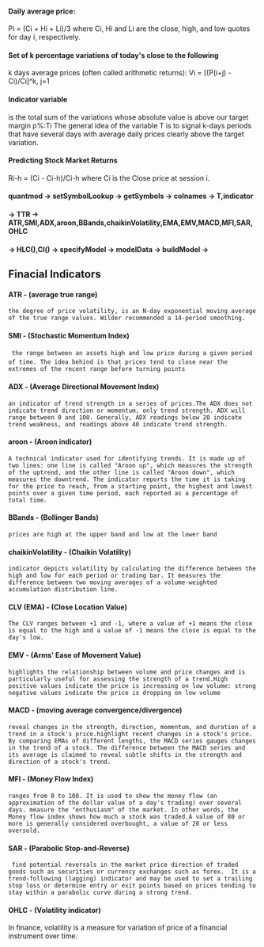 #### Daily average price:
Pi = (Ci + Hi + Li)/3
where Ci, Hi and Li are the close, high, and low quotes for day i, respectively.

#### Set of k percentage variations of today's close to the following
k days average prices (often called arithmetic returns):
Vi = [(P(i+j) - Ci)/Ci]^k, j=1

#### Indicator variable 
is the total sum of the variations whose absolute value is above our target margin p%:Ti
The general idea of the variable T is to signal k-days periods that have
several days with average daily prices clearly above the target variation.

#### Predicting Stock Market Returns
Ri-h = (Ci - Ci-h)/Ci-h
where Ci is the Close price at session i.

#### quantmod -> setSymbolLookup -> getSymbols -> colnames -> T,indicator
#### -> TTR -> ATR,SMI,ADX,aroon,BBands,chaikinVolatility,EMA,EMV,MACD,MFI,SAR,OHLC
#### -> HLC(),Cl() -> specifyModel -> modelData -> buildModel ->

## Finacial Indicators
#### ATR - (average true range)
    the degree of price volatility, is an N-day exponential moving average of the true range values. Wilder recommended a 14-period smoothing.

#### SMI - (Stochastic Momentum Index)
	 the range between an assets high and low price during a given period of time. The idea behind is that prices tend to close near the extremes of the recent range before turning points

#### ADX - (Average Directional Movement Index)
	an indicator of trend strength in a series of prices.The ADX does not indicate trend direction or momentum, only trend strength. ADX will range between 0 and 100. Generally, ADX readings below 20 indicate trend weakness, and readings above 40 indicate trend strength.

#### aroon - (Aroon indicator)
	A technical indicator used for identifying trends. It is made up of two lines: one line is called "Aroon up", which measures the strength of the uptrend, and the other line is called "Aroon down", which measures the downtrend. The indicator reports the time it is taking for the price to reach, from a starting point, the highest and lowest points over a given time period, each reported as a percentage of total time.

#### BBands - (Bollinger Bands)
	prices are high at the upper band and low at the lower band

#### chaikinVolatility - (Chaikin Volatility)
	indicator depicts volatility by calculating the difference between the high and low for each period or trading bar. It measures the difference between two moving averages of a volume-weighted accumulation distribution line.

#### CLV (EMA) - (Close Location Value)
	The CLV ranges between +1 and -1, where a value of +1 means the close is equal to the high and a value of -1 means the close is equal to the day's low.

#### EMV - (Arms' Ease of Movement Value)
	highlights the relationship between volume and price changes and is particularly useful for assessing the strength of a trend.High positive values indicate the price is increasing on low volume: strong negative values indicate the price is dropping on low volume

#### MACD - (moving average convergence/divergence)
	reveal changes in the strength, direction, momentum, and duration of a trend in a stock's price.highlight recent changes in a stock's price. By comparing EMAs of different lengths, the MACD series gauges changes in the trend of a stock. The difference between the MACD series and its average is claimed to reveal subtle shifts in the strength and direction of a stock's trend.

#### MFI - (Money Flow Index)
	ranges from 0 to 100. It is used to show the money flow (an approximation of the dollar value of a day's trading) over several days. measure the "enthusiasm" of the market. In other words, the Money flow index shows how much a stock was traded.A value of 80 or more is generally considered overbought, a value of 20 or less oversold.

#### SAR - (Parabolic Stop-and-Reverse)
	 find potential reversals in the market price direction of traded goods such as securities or currency exchanges such as forex.  It is a trend-following (lagging) indicator and may be used to set a trailing stop loss or determine entry or exit points based on prices tending to stay within a parabolic curve during a strong trend.

#### OHLC - (Volatility indicator)

In finance, volatility is a measure for variation of price of a financial instrument over time.
